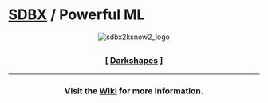 

# [SDBX](https://github.com/darkshapes/sdbx) / Powerful ML

<div align="center"> 

![sdbx2ksnow2_logo](https://github.com/user-attachments/assets/a6847ed6-f68b-4244-8e8a-704025da32f0)
##

 ### [ [Darkshapes](https://github.com/darkshapes) ]

<hr>

### Visit the [Wiki](https://github.com/darkshapes/sdbx/wiki) for more information.

</div>
